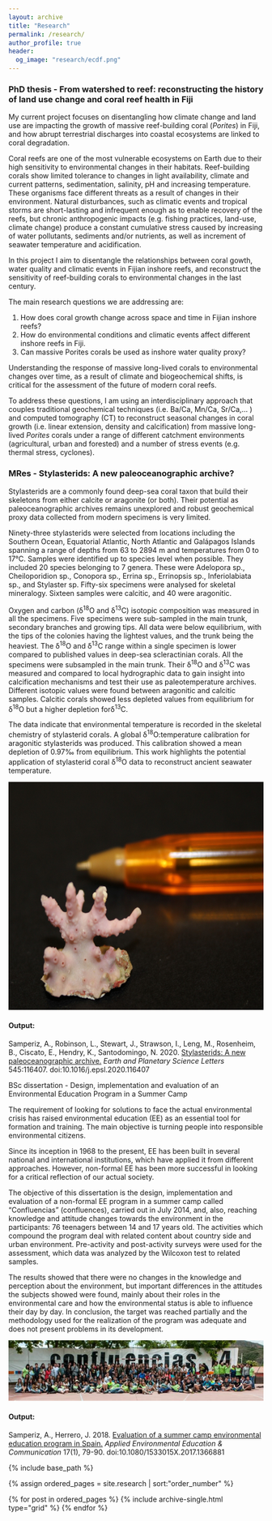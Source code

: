 ```yaml
---
layout: archive
title: "Research"
permalink: /research/
author_profile: true
header:
  og_image: "research/ecdf.png"
---
```


<h3>PhD thesis - From watershed to reef: reconstructing the history of land use change and coral reef health in Fiji</h3> 

My current project focuses on disentangling how climate change and land use are impacting the growth of massive reef-building coral (<i>Porites</i>) in Fiji, and how abrupt terrestrial discharges into coastal ecosystems are linked to coral degradation.

Coral reefs are one of the most vulnerable ecosystems on Earth due to their high sensitivity to environmental changes in their habitats. Reef-building corals show limited tolerance to changes in light availability, climate and current patterns, sedimentation, salinity, pH and increasing temperature. These organisms face different threats as a result of changes in their environment. Natural disturbances, such as climatic events and tropical storms are short-lasting and infrequent enough as to enable recovery of the reefs, but chronic anthropogenic impacts (e.g. fishing practices, land-use, climate change) produce a constant cumulative stress caused by increasing of water pollutants, sediments and/or nutrients, as well as increment of seawater temperature and acidification. 

In this project I aim to disentangle the relationships between coral gowth, water quality and climatic events in Fijian inshore reefs, and reconstruct the sensitivity of reef-building corals to environmental changes in the last century. 

The main research questions we are addressing are: 
  1.	How does coral growth change across space and time in Fijian inshore reefs?
  2.	How do environmental conditions and climatic events affect different inshore reefs in Fiji. 
  3.	Can massive Porites corals be used as inshore water quality proxy?

Understanding the response of massive long-lived corals to environmental changes over time, as a result of climate and biogeochemical shifts, is critical for the assessment of the future of modern coral reefs. 

To address these questions, I am using an interdisciplinary approach that couples traditional geochemical techniques (i.e. Ba/Ca, Mn/Ca, Sr/Ca,… ) and computed tomography (CT) to reconstruct seasonal changes in coral growth (i.e. linear extension, density and calcification) from massive long-lived <i>Porites</i> corals under a range of different catchment environments (agricultural, urban and forested) and a number of stress events (e.g. thermal stress, cyclones).


<h3>MRes - Stylasterids: A new paleoceanographic archive?</h3>

Stylasterids are a commonly found deep-sea coral taxon that build their skeletons from either calcite or aragonite (or both). Their potential as paleoceanographic archives remains unexplored and robust geochemical proxy data collected from modern specimens is very limited. 

Ninety-three stylasterids were selected from locations including the Southern Ocean, Equatorial Atlantic, North Atlantic and Galápagos Islands spanning a range of depths from 63 to 2894 m and temperatures from 0 to 17°C. Samples were identified up to species level when possible. They included 20 species belonging to 7 genera. These were Adelopora sp., Cheiloporidion sp., Conopora sp., Errina sp., Errinopsis sp., Inferiolabiata sp., and Stylaster sp. Fifty-six specimens were analysed for skeletal mineralogy. Sixteen samples were calcitic, and 40 were aragonitic. 

Oxygen and carbon (δ<sup>18</sup>O and δ<sup>13</sup>C) isotopic composition was measured in all the specimens. Five specimens were sub-sampled in the main trunk, secondary branches and growing tips. All data were below equilibrium, with the tips of the colonies having the lightest values, and the trunk being the heaviest. The δ<sup>18</sup>O and δ<sup>13</sup>C range within a single specimen is lower compared to published values in deep-sea scleractinian corals. All the specimens were subsampled in the main trunk. Their δ<sup>18</sup>O and δ<sup>13</sup>C was measured and compared to local hydrographic data to gain insight into calcification mechanisms and test their use as paleotemperature archives. Different isotopic values were found between aragonitic and calcitic samples. Calcitic corals showed less depleted values from equilibrium for δ<sup>18</sup>O but a higher depletion forδ<sup>13</sup>C. 

<p>The data indicate that environmental temperature is recorded in the skeletal chemistry of stylasterid corals. A global δ<sup>18</sup>O:temperature calibration for aragonitic stylasterids was produced. This calibration showed a mean depletion of 0.97‰ from equilibrium. This work highlights the potential application of stylasterid coral δ<sup>18</sup>O data to reconstruct ancient seawater temperature.

<img src="https://github.com/anasamperiz/anasamperiz.github.io/blob/master/images/research/IMG_7262%20(2).JPG" alt="Stylasterid coral" width="600" height="450"></p>

<h4>Output:</h4> Samperiz, A., Robinson, L., Stewart, J., Strawson, I., Leng, M., Rosenheim, B., Ciscato, E., Hendry, K., Santodomingo, N. 2020.  <a href='https://doi.org/10.1016/j.epsl.2020.116407'>Stylasterids: A new paleoceanographic archive.</a> <i>Earth and Planetary Science Letters</i> 545:116407. doi:10.1016/j.epsl.2020.116407

BSc dissertation - Design, implementation and evaluation of an Environmental Education Program in a Summer Camp

The requirement of looking for solutions to face the actual environmental crisis has raised environmental education (EE) as an essential tool for formation and training. The main objective is turning people into responsible environmental citizens. 

Since its inception in 1968 to the present, EE has been built in several national and international institutions, which have applied it from different approaches. However, non-formal EE has been more successful in looking for a critical reflection of our actual society. 

The objective of this dissertation is the design, implementation and evaluation of a non-formal EE program in a summer camp called “Confluencias” (confluences), carried out in July 2014, and, also, reaching knowledge and attitude changes towards the environment in the participants: 76 teenagers between 14 and 17 years old. The activities which compound the program deal with related content about country side and urban environment. Pre-activity and post-activity surveys were used for the assessment, which data was analyzed by the Wilcoxon test to related samples. 

The results showed that there were no changes in the knowledge and perception about the environment, but important differences in the attitudes the subjects showed were found, mainly about their roles in the environmental care and how the environmental status is able to influence their day by day. In conclusion, the target was reached partially and the methodology used for the realization of the program was adequate and does not present problems in its development.

<img src="https://github.com/anasamperiz/anasamperiz.github.io/blob/master/images/research/condflu.png">

<h4>Output:</h4> Samperiz, A., Herrero, J. 2018.  <a href='https://doi.org/10.1080/1533015X.2017.1366881'>Evaluation of a summer camp environmental education program in Spain.</a> <i>Applied Environmental Education & Communication</i> 17(1), 79-90. doi:10.1080/1533015X.2017.1366881
<nbsp>

{% include base_path %}

{% assign ordered_pages = site.research | sort:"order_number" %}

{% for post in ordered_pages %}
  {% include archive-single.html type="grid" %}
{% endfor %}
